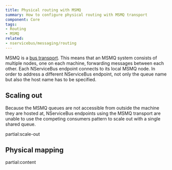 ```yaml
---
title: Physical routing with MSMQ
summary: How to configure physical routing with MSMQ transport
component: Core
tags:
- Routing
- MSMQ
related:
- nservicebus/messaging/routing
---
```


MSMQ is a [bus transport](/nservicebus/transports). This means that an MSMQ system consists of multiple nodes, one on each machine, forwarding messages between each other. Each NServiceBus endpoint connects to its local MSMQ node. In order to address a different NServiceBus endpoint, not only the queue name but also the host name has to be specified.


## Scaling out

Because the MSMQ queues are not accessible from outside the machine they are hosted at, NServiceBus endpoints using the MSMQ transport are unable to use the competing consumers pattern to scale out with a single shared queue. 

partial:scale-out


## Physical mapping

partial:content

